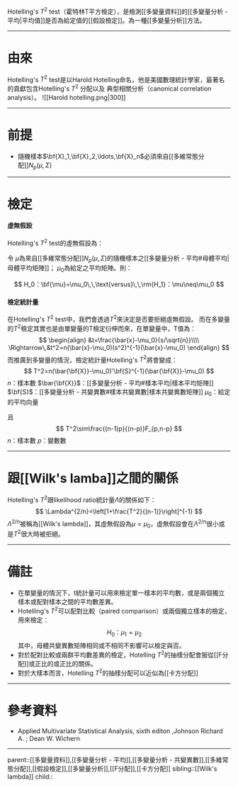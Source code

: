 Hotelling's $T^2$ test（霍特林T平方檢定），是檢測[[多變量資料]]的[[多變量分析 - 平均|平均值]]是否為給定值的[[假設檢定]]。為一種[[多變量分析]]方法。
- - -
# 由來
Hotelling's $T^2$ test是以Harold Hotelling命名，他是美國數理統計學家，最著名的貢獻包含Hotelling's $T^2$ 分配以及 典型相關分析（canonical correlation analysis）。
![[Harold hotelling.png|300]]
- - -
# 前提
- 隨機樣本$\bf{X}_1,\bf{X}_2,\ldots,\bf{X}_n$必須來自[[多維常態分配]]$N_p(\mu,\Sigma)$
- - -
# 檢定
#### 虛無假設
Hotelling's $T^2$ test的虛無假設為：

令
$\mu$為來自[[多維常態分配]]$N_p(\mu,\Sigma)$的隨機樣本之[[多變量分析 - 平均#母體平均|母體平均矩陣]]；
$\mu_0$為給定之平均矩陣。則：

$$
H_0：\bf{\mu}=\mu_0\,\,\text{versus}\,\,\rm{H_1}：\mu\neq\mu_0
$$

#### 檢定統計量
在Hotelling's $T^2$ test中，我們會透過$T^2$來決定是否要拒絕虛無假設。
而在多變量的$T^2$檢定其實也是由單變量的T檢定衍伸而來，在單變量中，T值為：
$$
\begin{align}
&t=\frac{\bar{x}-\mu_0}{s/\sqrt{n}}\\\\
\Rightarrow\,&t^2=n(\bar{x}-\mu_0)(s^2)^{-1}(\bar{x}-\mu_0)
\end{align}
$$
而推廣到多變量的情況，檢定統計量Hotelling's $T^2$將會變成：
$$
T^2=n(\bar{\bf{X}}-\mu_0)'\bf{S}^{-1}(\bar{\bf{X}}-\mu_0)
$$
$n$：樣本數
$\bar{\bf{X}}$：[[多變量分析 - 平均#樣本平均|樣本平均矩陣]]
$\bf{S}$：[[多變量分析 - 共變異數#樣本共變異數|樣本共變異數矩陣]]
$\mu_0$：給定的平均向量

且
$$
T^2\sim\frac{(n-1)p}{(n-p)}F_{p,n-p}
$$
$n$：樣本數
$p$：變數數
- - -
# 跟[[Wilk's lamba]]之間的關係
Hotelling's $T^2$跟likelihood ratio統計量$\Lambda$的關係如下：
$$
\Lambda^{2/n}=\left[1+\frac{T^2}{(n-1)}\right]^{-1}
$$
$\Lambda^{2/n}$被稱為[[Wilk's lambda]]，其虛無假設為$\mu=\mu_0$，虛無假設會在$\Lambda^{2/n}$很小或是$T^2$很大時被拒絕。 
- - -
# 備註
- 在單變量的情況下，t統計量可以用來檢定單一樣本的平均數，或是兩個獨立樣本或配對樣本之間的平均數差異。
- Hotelling's $T^2$可以配對比較（paired comparison）或兩個獨立樣本的檢定，用來檢定：$$H_0：\mu_1=\mu_2$$
  其中，母體共變異數矩陣相同或不相同不影響可以檢定與否。
- 對於配對比較或兩群平均數差異的檢定，Hotelling $T^2$的抽樣分配會服從[[F分配]]或正比的或正比的關係。
- 對於大樣本而言，Hotelling $T^2$的抽樣分配可以近似為[[卡方分配]]

- - -
# 參考資料
- Applied Multivariate Statistical Analysis, sixth editon ,Johnson Richard A. ;  Dean W. Wichern
- - -
parent::[[多變量資料]],[[多變量分析 - 平均]],[[多變量分析 - 共變異數]],[[多維常態分配]],[[假設檢定]],[[多變量分析]],[[F分配]],[[卡方分配]]
sibling::[[Wilk's lambda]]
child::